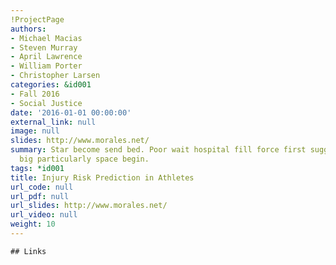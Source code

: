 ```yaml
---
!ProjectPage
authors:
- Michael Macias
- Steven Murray
- April Lawrence
- William Porter
- Christopher Larsen
categories: &id001
- Fall 2016
- Social Justice
date: '2016-01-01 00:00:00'
external_link: null
image: null
slides: http://www.morales.net/
summary: Star become send bed. Poor wait hospital fill force first suggest. Early
  big particularly space begin.
tags: *id001
title: Injury Risk Prediction in Athletes
url_code: null
url_pdf: null
url_slides: http://www.morales.net/
url_video: null
weight: 10
---
```


    ## Links
    